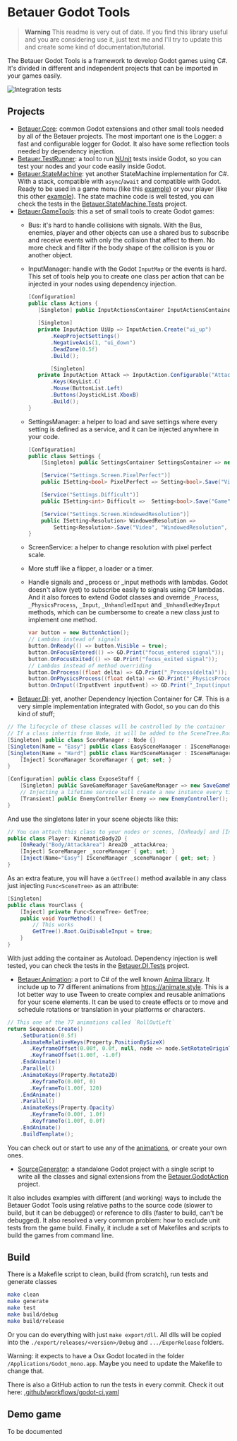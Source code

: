 # Betauer Godot Tools

> **Warning**
> This readme is very out of date. If you find this library useful and you are considering use it, just text me and I'll try to update this and create some kind of documentation/tutorial.

The Betauer Godot Tools is a framework to develop Godot games using C#. It's divided in different and independent projects that can be imported in your games easily.
  
                     
![Integration tests](https://github.com/avilches/BetauerGodotTools/actions/workflows/godot-ci.yaml/badge.svg)

## Projects
- [Betauer.Core](Betauer.Core): common Godot extensions and other small tools needed by all of the Betauer projects. The most important one is the Logger: a fast and configurable logger for Godot. It also have some reflection tools
needed by dependency injection.
- [Betauer.TestRunner](Betauer.TestRunner): a tool to run [NUnit](https://nunit.org/) tests inside Godot, so you can test your nodes and your code easily inside Godot.
- [Betauer.StateMachine](Betauer.StateMachine): yet another StateMachine implementation for C#. With a stack, compatible with `async`/`await` and compatible with Godot. Ready to be used in a game menu (like this [example](DemoGame/Game/Managers/MainStateMachine.cs)) or your player (like this other [example](DemoGame/Game/Character/Player/PlayerStateMachine.cs)).
The state machine code is well tested, you can check the tests in the [Betauer.StateMachine.Tests](Betauer.StateMachine.Tests) project.
- [Betauer.GameTools](Betauer.GameTools): this a set of small tools to create Godot games:
  - Bus: it's hard to handle collisions with signals. With the Bus, enemies, player and other objects can use a shared bus to subscribe and receive events with only the collision that affect to them. No more check and filter if the body shape of the collision is you or another object.
  - InputManager: handle with the Godot `InputMap` or the events is hard. This set of tools help you to create one class per action that can be injected in your
  nodes using dependency injection.
     ````C#
    [Configuration]
    public class Actions {
        [Singleton] public InputActionsContainer InputActionsContainer => new();
        
        [Singleton]
        private InputAction UiUp => InputAction.Create("ui_up")
            .KeepProjectSettings()
            .NegativeAxis(1, "ui_down")
            .DeadZone(0.5f)
            .Build();

            [Singleton]
        private InputAction Attack => InputAction.Configurable("Attack")
            .Keys(KeyList.C)
            .Mouse(ButtonList.Left)
            .Buttons(JoystickList.XboxB)
            .Build();
    }
    ```` 
  - SettingsManager: a helper to load and save settings where every setting is defined as a service, and it can be injected anywhere in your code.
    ````C#
    [Configuration]
    public class Settings {
        [Singleton] public SettingsContainer SettingsContainer => new(AppTools.GetUserFile("settings.ini"));

        [Service("Settings.Screen.PixelPerfect")]
        public ISetting<bool> PixelPerfect => Setting<bool>.Save("Video", "PixelPerfect", false);

        [Service("Settings.Difficult")]
        public ISetting<int> Difficult =>  Setting<bool>.Save("Game", "Difficult", 1);

        [Service("Settings.Screen.WindowedResolution")]
        public ISetting<Resolution> WindowedResolution =>
            Setting<Resolution>.Save("Video", "WindowedResolution", ApplicationConfig.Configuration.BaseResolution);
    }    
    ````
  - ScreenService: a helper to change resolution with pixel perfect scale.
  - More stuff like a flipper, a loader or a timer.
  - Handle signals and _process or _input methods with lambdas. Godot doesn't allow (yet) to subscribe easily to signals using C# lambdas. And it also forces to extend Godot classes and override `_Process`, `_PhysicsProcess`, `_Input`, `_UnhandledInput` and `_UnhandledKeyInput` methods, which can be cumbersome to create a new class just to implement one method.
  
    ```C#
    var button = new ButtonAction();
    // Lambdas instead of signals
    button.OnReady(() => button.Visible = true);
    button.OnFocusEntered(() => GD.Print("focus_entered signal"));
    button.OnFocusExited(() => GD.Print("focus_exited signal"));
    // Lambdas instead of method overriding
    button.OnProcess((float delta) => GD.Print("_Process(delta)"));  
    button.OnPhysicsProcess((float delta) => GD.Print("_PhysicsProcess(delta)"));  
    button.OnInput((InputEvent inputEvent) => GD.Print("_Input(inputEvent)"));  
    ```
- [Betauer.DI](Betauer.DI): yet, another Dependency Injection Container for C#.
This is a very simple implementation integrated with Godot, so you can do this kind of stuff;
```C#
// The lifecycle of these classes will be controlled by the container 
// If a class inhertis from Node, it will be added to the SceneTree.Root like an autoload
[Singleton] public class ScoreManager : Node {}
[Singleton(Name = "Easy"] public class EasySceneManager : ISceneManager {}
[Singleton(Name = "Hard"] public class HardSceneManager : ISceneManager {
    [Inject] ScoreManager ScoreManager { get; set; }
}

[Configuration] public class ExposeStuff {
    [Singleton] public SaveGameManager SaveGameManager => new SaveGameManager();
    // Injecting a lifetime service will create a new instance every time is injected
    [Transient] public EnemyController Enemy => new EnemyController();
}
```
      
And use the singletons later in your scene objects like this:
```C#
// You can attach this class to your nodes or scenes, [OnReady] and [Inject] will be resolved at runtime
public class Player: KinematicBody2D {
    [OnReady("Body/AttackArea") Area2D _attackArea;
    [Inject] ScoreManager _scoreManager { get; set; }
    [Inject(Name="Easy"] ISceneManager _sceneManager { get; set; }
}
```
As an extra feature, you will have a `GetTree()` method available in any class just injecting `Func<SceneTree>` as an attribute:
```C#
[Singleton]
public class YourClass {
    [Inject] private Func<SceneTree> GetTree;
    public void YourMethod() {
        // This works
        GetTree().Root.GuiDisableInput = true;
    }
}
```
With just adding the container as Autoload. Dependency injection is well tested, you can check the tests in the [Betauer.DI.Tests](Betauer.DI.Tests) project.
- [Betauer.Animation](Betauer.Animation): a port to C# of the well known [Anima library](https://github.com/ceceppa/anima). It include up to 77 different animations from https://animate.style. This is a lot better way to use Tween to create complex and reusable animations for your scene elements. It can be used to create effects or to move and schedule rotations or translation in your platforms or characters.
```C#
// This one of the 77 animations called `RollOutLeft`
return Sequence.Create()
    .SetDuration(0.5f)
    .AnimateRelativeKeys(Property.PositionBySizeX)
       .KeyframeOffset(0.00f, 0.0f, null, node => node.SetRotateOriginToCenter())
       .KeyframeOffset(1.00f, -1.0f)
    .EndAnimate()
    .Parallel()
    .AnimateKeys(Property.Rotate2D)
       .KeyframeTo(0.00f, 0)
       .KeyframeTo(1.00f, 120)
    .EndAnimate()
    .Parallel()
    .AnimateKeys(Property.Opacity)
       .KeyframeTo(0.00f, 1.0f)
       .KeyframeTo(1.00f, 0.0f)
    .EndAnimate()
    .BuildTemplate();
```
You can check out or start to use any of the [animations](Betauer.Animation/Template.cs), or create your own ones. 

- [SourceGenerator](SourceGenerator): a standalone Godot project with a single script to write all the classes and signal extensions from the [Betauer.GodotAction](Betauer.GodotAction) project.

It also includes examples with different (and working) ways to include the Betauer Godot Tools using relative paths to the source code (slower to build, but it can be debugged) or reference to dlls (faster to build, can't be debugged). It also resolved a very common problem: how to exclude unit tests from the game build. Finally, it include a set of Makefiles and scripts to build the games from command line. 

## Build

There is a Makefile script to clean, build (from scratch), run tests and generate classes
```bash
make clean 
make generate 
make test
make build/debug
make build/release
```
Or you can do everything with just `make export/dll`. All dlls will be copied into the `./export/releases/<version>/Debug` and `.../ExporRelease` folders.

Warning: it expects to have a Osx Godot located in the folder `/Applications/Godot_mono.app`. Maybe you need to update the Makefile to change that.

There is also a GitHub action to run the tests in every commit. Check it out here: [.github/workflows/godot-ci.yaml](.github/workflows/godot-ci.yaml) 

## Demo game

To be documented
